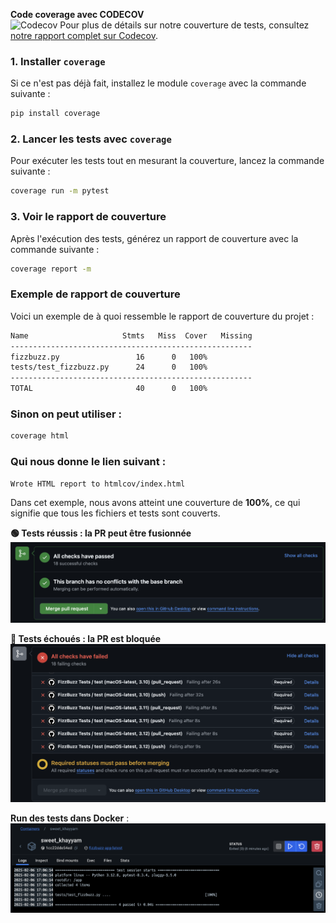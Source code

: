 **Code coverage avec CODECOV**<br>
![Codecov](https://codecov.io/gh/NoamXD8/fizzbuzz-Efrei_noam/branch/main/graph/badge.svg)
Pour plus de détails sur notre couverture de tests, consultez [notre rapport complet sur Codecov](https://app.codecov.io/gh/NoamXD8/fizzbuzz-Efrei_noam).


### 1. Installer `coverage`

Si ce n'est pas déjà fait, installez le module `coverage` avec la commande suivante :

```bash
pip install coverage
```

### 2. Lancer les tests avec `coverage`

Pour exécuter les tests tout en mesurant la couverture, lancez la commande suivante :

```bash
coverage run -m pytest
```

### 3. Voir le rapport de couverture

Après l'exécution des tests, générez un rapport de couverture avec la commande suivante :

```bash
coverage report -m
```

### Exemple de rapport de couverture

Voici un exemple de à quoi ressemble le rapport de couverture du projet :

```bash
Name                     Stmts   Miss  Cover   Missing
------------------------------------------------------
fizzbuzz.py                 16      0   100%   
tests/test_fizzbuzz.py      24      0   100%   
------------------------------------------------------
TOTAL                       40      0   100%
```

### Sinon on peut utiliser :
```bash
coverage html
```
### Qui nous donne le lien suivant :
```bash
Wrote HTML report to htmlcov/index.html
```


Dans cet exemple, nous avons atteint une couverture de **100%**, ce qui signifie que tous les fichiers et tests sont couverts.

**🟢 Tests réussis : la PR peut être fusionnée**  
![Tests réussis, PR fusionnable](Images/sucessPR.png)

**🔴 Tests échoués : la PR est bloquée**  
![Tests échoués, PR bloquée](Images/echecPR.png)


**Run des tests dans Docker** :
![Tests Docker](Images/testdocker.png)
